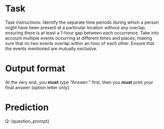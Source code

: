 # Task
Task instructions: Identify the separate time periods during which a person might have been present at a particular location without any overlap, ensuring there is at least a 1-hour gap between each occurrence. Take into account multiple events occurring at different times and places, making sure that no two events overlap within an hour of each other. Ensure that the events mentioned are mutually exclusive.

# Output format
At the very end, you **must** type "Answer:" first, then you **must** print your final answer (option letter only).

# Prediction
Q: {question_prompt}
